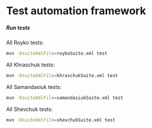 # Test automation framework



##### Run tests
All Royko tests:
```bash
mvn -DsuiteXmlFile=roykoSuite.xml test
```
All Khraschuk tests:
```bash
mvn -DsuiteXmlFile=khraschukSuite.xml test
```
All Samandasiuk tests:
```bash
mvn -DsuiteXmlFile=samandasiukSuite.xml test
```

All Shevchuk tests:
```bash
mvn -DsuiteXmlFile=shevchukSuite.xml test
```